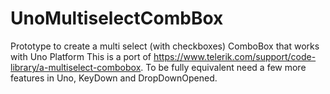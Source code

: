 # UnoMultiselectCombBox
Prototype to create a multi select (with checkboxes) ComboBox that works with Uno Platform
This is a port of https://www.telerik.com/support/code-library/a-multiselect-combobox.  To be fully equivalent need a few more features in Uno, KeyDown and DropDownOpened.
